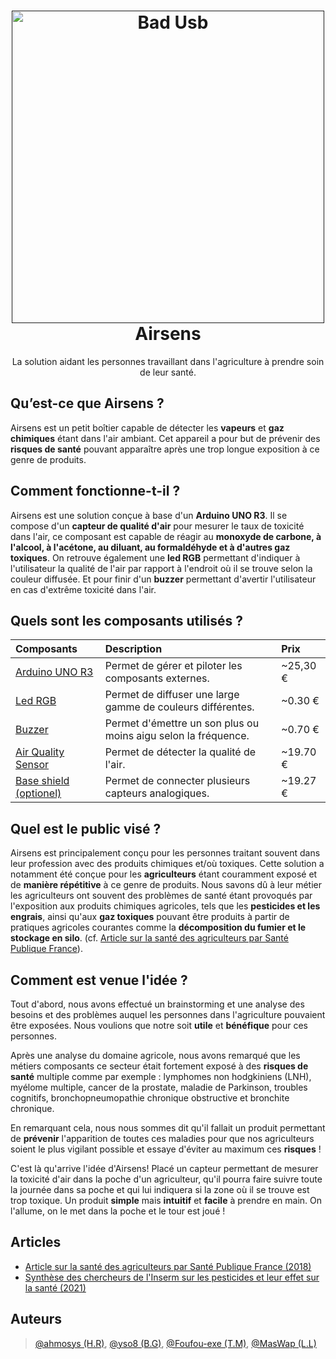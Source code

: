 
<h1 align="center">
  <a href=""><img src="https://i.postimg.cc/MTgSrmL7/img-prototype-airsens.png" alt="Bad Usb" width="500"></a>
  <br />
  Airsens
  <br />
</h1>

<p align="center">
La solution aidant les personnes travaillant dans l'agriculture à prendre soin de leur santé.
</p>

## Qu’est-ce que Airsens ?

Airsens est un petit boîtier capable de détecter les **vapeurs** et **gaz chimiques** étant dans l'air ambiant.
Cet appareil a pour but de prévenir des **risques de santé** pouvant apparaître après une trop longue exposition à ce genre de produits.
## Comment fonctionne-t-il ?

Airsens est une solution conçue à base d'un **Arduino UNO R3**. Il se compose d'un **capteur
de qualité d'air** pour mesurer le taux de toxicité dans l'air, ce composant est capable de réagir au **monoxyde de carbone, à l'alcool, à l'acétone, au diluant, au formaldéhyde et à d'autres gaz toxiques**. 
On retrouve également une **led RGB** permettant d'indiquer à l'utilisateur la qualité de l'air par rapport à l'endroit où il se trouve selon la couleur diffusée. Et pour finir d'un
**buzzer** permettant d'avertir l'utilisateur en cas d'extrême toxicité dans l'air.

## Quels sont les composants utilisés ?

| Composants | Description | Prix
| :---         | :---         | :---         |
| [Arduino UNO R3](https://urlz.fr/jnTG) | Permet de gérer et piloter les composants externes. | ~25,30 €
| [Led RGB](https://urlz.fr/jnTM) | Permet de diffuser une large gamme de couleurs différentes. | ~0.30 €
| [Buzzer](https://urlz.fr/jnTP) | Permet d'émettre un son plus ou moins aigu selon la fréquence. | ~0.70 €
| [Air Quality Sensor](https://urlz.fr/jnTS) | Permet de détecter la qualité de l'air. | ~19.70 €
| [Base shield (optionel)](https://urlz.fr/jnTT) | Permet de connecter plusieurs capteurs analogiques. | ~19.27 €

## Quel est le public visé ?
Airsens est principalement conçu pour les personnes traitant souvent dans leur profession
avec des produits chimiques et/où toxiques. Cette solution a notamment été conçue pour les **agriculteurs**
étant couramment exposé et de **manière répétitive** à ce genre de produits. Nous savons dû à leur métier
les agriculteurs ont souvent des problèmes de santé étant provoqués par l'exposition aux produits chimiques agricoles,
tels que les **pesticides et les engrais**, ainsi qu'aux **gaz toxiques** pouvant être produits à
partir de pratiques agricoles courantes comme la **décomposition du fumier et le stockage en silo**.
(cf. [Article sur la santé des agriculteurs par Santé Publique France](https://www.santepubliquefrance.fr/les-actualites/2018/sante-des-agriculteurs-risques-et-expositions-professionnelles)).

## Comment est venue l'idée ?
Tout d'abord, nous avons effectué un brainstorming et une analyse des besoins
et des problèmes auquel les personnes dans l'agriculture pouvaient être exposées. Nous
voulions que notre soit **utile** et **bénéfique** pour ces personnes.

Après une analyse du domaine agricole, nous avons remarqué que les métiers composants ce secteur
était fortement exposé à des **risques de santé** multiple comme par exemple : lymphomes non hodgkiniens (LNH), myélome multiple, cancer de la prostate, maladie de Parkinson, troubles cognitifs, bronchopneumopathie chronique obstructive et bronchite chronique.

En remarquant cela, nous nous sommes dit qu'il fallait un produit permettant de **prévenir** l'apparition de toutes
ces maladies pour que nos agriculteurs soient le plus vigilant possible et essaye d'éviter au maximum ces **risques** !

C'est là qu'arrive l'idée d'Airsens! Placé un capteur permettant de mesurer la toxicité d'air dans la poche d'un agriculteur,
qu'il pourra faire suivre toute la journée dans sa poche et qui lui indiquera si la zone où il se trouve est
trop toxique. Un produit **simple** mais **intuitif** et **facile** à prendre en main. On l'allume, on le met dans la poche et le tour est joué !

## Articles

- [Article sur la santé des agriculteurs par Santé Publique France (2018)](https://www.santepubliquefrance.fr/les-actualites/2018/sante-des-agriculteurs-risques-et-expositions-professionnelles)
- [Synthèse des chercheurs de l'Inserm sur les pesticides et leur effet sur la santé (2021)](https://www.inserm.fr/expertise-collective/pesticides-et-sante-nouvelles-donnees-2021/)

## Auteurs

> [@ahmosys (H.R)](https://github.com/ahmosys),
> [@yso8 (B.G)](https://github.com/yso8),
> [@Foufou-exe (T.M)](https://github.com/Foufou-exe),
> [@MasWap (L.L)](https://github.com/MasWap)
